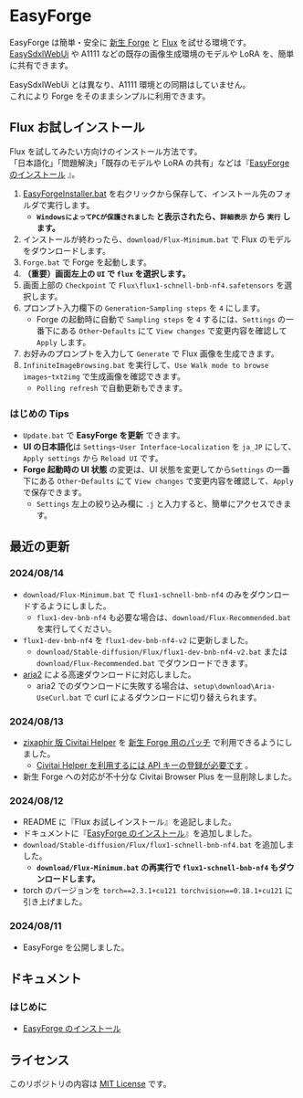 ﻿# EasyForge

EasyForge は簡単・安全に [新生 Forge](https://github.com/lllyasviel/stable-diffusion-webui-forge) と [Flux](https://blackforestlabs.ai/) を試せる環境です。  
[EasySdxlWebUi](https://github.com/Zuntan03/EasySdxlWebUi) や A1111 などの既存の画像生成環境のモデルや LoRA を、簡単に共有できます。

EasySdxlWebUi とは異なり、A1111 環境との同期はしていません。  
これにより Forge をそのままシンプルに利用できます。

## Flux お試しインストール

Flux を試してみたい方向けのインストール方法です。  
「日本語化」「問題解決」「既存のモデルや LoRA の共有」などは『[EasyForge のインストール](https://github.com/Zuntan03/EasyForge/wiki/EasyForge-%E3%81%AE%E3%82%A4%E3%83%B3%E3%82%B9%E3%83%88%E3%83%BC%E3%83%AB) 』。

1. [EasyForgeInstaller.bat](https://github.com/Zuntan03/EasyForge/raw/main/setup/install/EasyForgeInstaller.bat?ver=1) を右クリックから保存して、インストール先のフォルダで実行します。
	- **`WindowsによってPCが保護されました` と表示されたら、`詳細表示` から `実行` します。**
1. インストールが終わったら、`download/Flux-Minimum.bat` で Flux のモデルをダウンロードします。
1. `Forge.bat` で Forge を起動します。  
1. **（重要）画面左上の `UI` で `flux` を選択します。**
1. 画面上部の `Checkpoint` で `Flux\flux1-schnell-bnb-nf4.safetensors` を選択します。
1. プロンプト入力欄下の `Generation`-`Sampling steps` を `4` にします。
	- Forge の起動時に自動で `Sampling steps` を `4` するには、`Settings` の一番下にある `Other`-`Defaults` にて `View changes` で変更内容を確認して `Apply` します。
1. お好みのプロンプトを入力して `Generate` で Flux 画像を生成できます。
1. `InfiniteImageBrowsing.bat` を実行して、`Use Walk mode to browse images`-`txt2img` で生成画像を確認できます。
	- `Polling refresh` で自動更新もできます。

### はじめの Tips

- `Update.bat` で **EasyForge を更新** できます。  
- **UI の日本語化**は `Settings`-`User Interface`-`Localization` を `ja_JP` にして、`Apply settings` から `Reload UI` です。
- **Forge 起動時の UI 状態** の変更は、UI 状態を変更してから`Settings` の一番下にある `Other`-`Defaults` にて `View changes` で変更内容を確認して、`Apply` で保存できます。
	- `Settings` 左上の絞り込み欄に `.j` と入力すると、簡単にアクセスできます。

## 最近の更新

### 2024/08/14

- `download/Flux-Minimum.bat` で `flux1-schnell-bnb-nf4` のみをダウンロードするようにしました。
	- `flux1-dev-bnb-nf4` も必要な場合は、`download/Flux-Recommended.bat` を実行してください。
- `flux1-dev-bnb-nf4` を `flux1-dev-bnb-nf4-v2` に更新しました。
	- `download/Stable-diffusion/Flux/flux1-dev-bnb-nf4-v2.bat` または `download/Flux-Recommended.bat` でダウンロードできます。
- [aria2](https://aria2.github.io/) による高速ダウンロードに対応しました。
	- aria2 でのダウンロードに失敗する場合は、`setup\download\Aria-UseCurl.bat` で curl によるダウンロードに切り替えられます。

### 2024/08/13

- [zixaphir 版 Civitai Helper](https://github.com/zixaphir/Stable-Diffusion-Webui-Civitai-Helper) を [新生 Forge 用のパッチ](https://github.com/zixaphir/Stable-Diffusion-Webui-Civitai-Helper/pull/124) で利用できるようにしました。
	- [Civitai Helper を利用するには API キーの登録が必要です](https://github.com/Zuntan03/EasySdxlWebUi/wiki/%E3%83%A2%E3%83%87%E3%83%AB%E3%82%84-LoRA-%E3%81%AE%E8%BF%BD%E5%8A%A0#civitai-%E3%81%8B%E3%82%89%E3%83%A2%E3%83%87%E3%83%AB%E3%82%84-lora-%E3%82%92%E8%BF%BD%E5%8A%A0) 。
- 新生 Forge への対応が不十分な Civitai Browser Plus を一旦削除しました。

### 2024/08/12

- README に『Flux お試しインストール』を追記しました。
- ドキュメントに『[EasyForge のインストール](https://github.com/Zuntan03/EasyForge/wiki/EasyForge-%E3%81%AE%E3%82%A4%E3%83%B3%E3%82%B9%E3%83%88%E3%83%BC%E3%83%AB)』を追加しました。
- `download/Stable-diffusion/Flux/flux1-schnell-bnb-nf4.bat` を追加しました。
	- **`download/Flux-Minimum.bat` の再実行で `flux1-schnell-bnb-nf4` もダウンロードします。**
- torch のバージョンを `torch==2.3.1+cu121 torchvision==0.18.1+cu121` に引き上げました。

### 2024/08/11

- EasyForge を公開しました。

## ドキュメント

### はじめに
- [EasyForge のインストール](https://github.com/Zuntan03/EasyForge/wiki/EasyForge-%E3%81%AE%E3%82%A4%E3%83%B3%E3%82%B9%E3%83%88%E3%83%BC%E3%83%AB)

## ライセンス

このリポジトリの内容は [MIT License](./LICENSE.txt) です。
